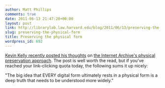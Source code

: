 ```yaml
---
author: Matt Phillips
comments: true
date: 2011-06-13 21:47:28+00:00
layout: post
link: http://librarylab.law.harvard.edu/blog/2011/06/13/preserving-the-physical-form/
slug: preserving-the-physical-form
title: Preserving the physical form
wordpress_id: 692
---
```


[Kevin Kelly recently posted his thoughts](http://www.kk.org/thetechnium/archives/2011/06/when_hard_books.php) on [the Internet Archive's physical preservation approach](http://blog.archive.org/2011/06/06/why-preserve-books-the-new-physical-archive-of-the-internet-archive/). The post is well worth the read, but if you've reached your link-clicking quota today, the following sums it up nicely:

"The big idea that EVERY digital form ultimately rests in a physical form is a deep truth that needs to be understood more widely."
